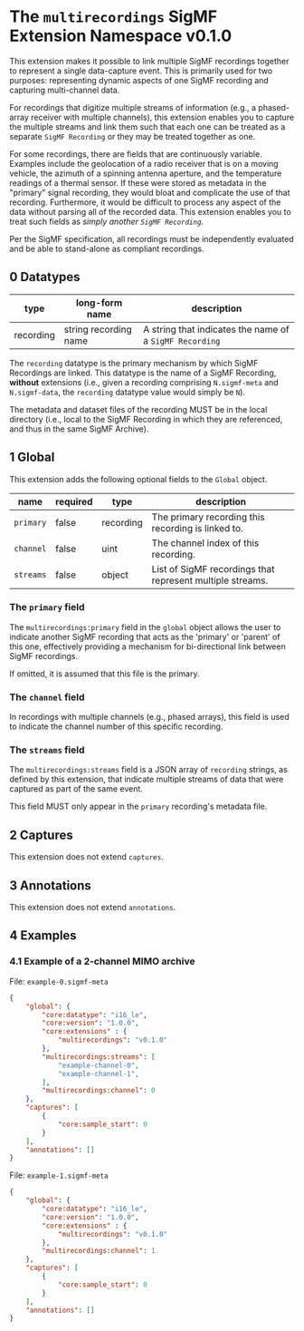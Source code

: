 # The `multirecordings` SigMF Extension Namespace v0.1.0

This extension makes it possible to link multiple SigMF recordings together to
represent a single data-capture event. This is primarily used for two purposes:
representing dynamic aspects of one SigMF recording and
capturing multi-channel data.

For recordings that digitize multiple streams of information (e.g., a
phased-array receiver with multiple channels), this extension enables you to
capture the multiple streams and link them such that each one can be treated as
a separate `SigMF Recording` or they may be treated together as one.

For some recordings, there are fields that are continuously variable. Examples
include the geolocation of a radio receiver that is on a moving vehicle, the
azimuth of a spinning antenna aperture, and the temperature readings of a
thermal sensor. If these were stored as metadata in the "primary" signal
recording, they would bloat and complicate the use of that recording.
Furthermore, it would be difficult to process any aspect of the data without
parsing all of the recorded data. This extension enables you to treat such
fields as *simply another `SigMF Recording`*.

Per the SigMF specification, all recordings must be independently evaluated and
be able to stand-alone as compliant recordings.

## 0 Datatypes

| type      | long-form name        | description                                             |
| --------- | --------------------- | ------------------------------------------------------- |
| recording | string recording name | A string that indicates the name of a `SigMF Recording` |

The `recording` datatype is the primary mechanism by which SigMF Recordings are
linked. This datatype is the name of a SigMF Recording, **without** extensions
(i.e., given a recording comprising `N.sigmf-meta` and `N.sigmf-data`, the
`recording` datatype value would simply be `N`).

The metadata and dataset files of the recording MUST be in the local directory
(i.e., local to the SigMF Recording in which they are referenced, and thus in
the same SigMF Archive).

## 1 Global

This extension adds the following optional fields to the `Global` object.

| name          | required | type      | description                         |
| ------------- | -------- | --------- | ----------------------------------- |
| `primary`     | false    | recording | The primary recording this recording is linked to.|
| `channel`     | false    | uint      | The channel index of this recording.|
| `streams`     | false    | object    | List of SigMF recordings that represent multiple streams.|

### The `primary` field

The `multirecordings:primary` field in the `global` object allows the user to
indicate another SigMF recording that acts as the 'primary' or 'parent' of this
one, effectively providing a mechanism for bi-directional link between SigMF recordings.

If omitted, it is assumed that this file is the primary.

### The `channel` field

In recordings with multiple channels (e.g., phased arrays), this field is used to indicate the channel number of this specific recording.

### The `streams` field

The `multirecordings:streams` field is a JSON array
of `recording` strings, as defined by this extension, that indicate multiple
streams of data that were captured as part of the same event.

This field MUST only appear in the `primary` recording's metadata file.

## 2 Captures

This extension does not extend `captures`.

## 3 Annotations

This extension does not extend `annotations`.

## 4 Examples


### 4.1 Example of a 2-channel MIMO archive

File: `example-0.sigmf-meta`
```json
{
    "global": {
        "core:datatype": "i16_le",
        "core:version": "1.0.0",
        "core:extensions" : {
            "multirecordings": "v0.1.0"
        },
        "multirecordings:streams": [
            "example-channel-0",
            "example-channel-1",
        ],
        "multirecordings:channel": 0
    },
    "captures": [
        {
            "core:sample_start": 0
        }
    ],
    "annotations": []
}
```

File: `example-1.sigmf-meta`
```json
{
    "global": {
        "core:datatype": "i16_le",
        "core:version": "1.0.0",
        "core:extensions" : {
            "multirecordings": "v0.1.0"
        },
        "multirecordings:channel": 1
    },
    "captures": [
        {
            "core:sample_start": 0
        }
    ],
    "annotations": []
}
```
